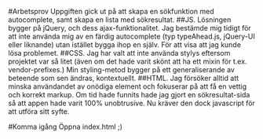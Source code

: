 #Arbetsprov
Uppgiften gick ut på att skapa en sökfunktion med autocomplete, samt skapa en lista med sökresultat.
##JS.
Lösningen bygger på jQuery, och dess ajax-funktionalitet. Jag bestämde mig tidigt för att inte använda mig av en färdig autocomplete (typ typeAhead.js, jQuery-UI eller liknande) utan istället bygga ihop en själv. För att visa att jag kunde lösa problemet.
##CSS.
Jag har valt att inte använda stylys eftersom projektet var så litet (även om det hade varit skönt att ha ett mixin för t.ex. vendor-prefixes.)
Min styling-metod bygger på ett generaliserande av beteende som sen ändras, kontextuellt. 
##HTML.
Jag försöker alltid att minska användandet av onödiga element och fokuserar på att få en vettig och korrekt markup. Om tid hade funnits hade jag gjort en sökresultat-sida så att appen hade varit 100% unobtrusive.
Nu kräver den dock javascript för att utföra sitt syfte.

#Komma igång
Öppna index.html ;)